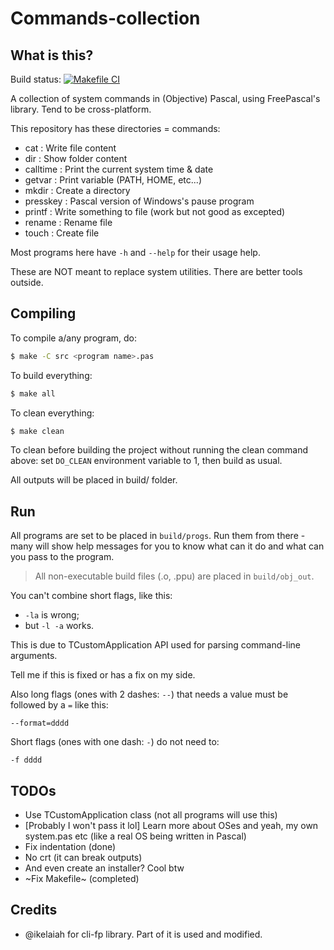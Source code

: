 # Commands-collection

## What is this?

Build status: [![Makefile CI](https://github.com/lebao3105/Commands-collection/actions/workflows/makefile.yml/badge.svg)](https://github.com/lebao3105/Commands-collection/actions/workflows/makefile.yml)

A collection of system commands in (Objective) Pascal, using FreePascal's library. Tend to be cross-platform.

This repository has these directories = commands:
* cat                 : Write file content
* dir                 : Show folder content
* calltime            : Print the current system time & date
* getvar              : Print variable (PATH, HOME, etc...)
* mkdir               : Create a directory
* presskey            : Pascal version of Windows's pause program
* printf              : Write something to file (work but not good as excepted)
* rename              : Rename file
* touch               : Create file

Most programs here have `-h` and `--help` for their usage help.

These are NOT meant to replace system utilities. There are better tools outside.

## Compiling

To compile a/any program, do:

```bash
$ make -C src <program name>.pas
```

To build everything:

```bash
$ make all
```

To clean everything:

```bash
$ make clean
```

To clean before building the project without running the clean command above: set `DO_CLEAN` environment variable to 1, then build as usual.

All outputs will be placed in build/ folder.

## Run

All programs are set to be placed in `build/progs`. Run them from there - many will show help messages for you to know what can it do and what can you pass to the program.

> All non-executable build files (.o, .ppu) are placed in `build/obj_out`.

You can't combine short flags, like this:

* `-la` is wrong;
* but `-l -a` works.

This is due to TCustomApplication API used for parsing command-line arguments.

Tell me if this is fixed or has a fix on my side.

Also long flags (ones with 2 dashes: `--`) that needs a value must be followed by a `=` like this:

```
--format=dddd
```

Short flags (ones with one dash: `-`) do not need to:

```
-f dddd
```

## TODOs

* Use TCustomApplication class (not all programs will use this)
* [Probably I won't pass it lol] Learn more about OSes and yeah, my own system.pas etc (like a real OS being written in Pascal)
* Fix indentation (done)
* No crt (it can break outputs)
* And even create an installer? Cool btw
* ~Fix Makefile~ (completed)

## Credits

* @ikelaiah for cli-fp library. Part of it is used and modified.